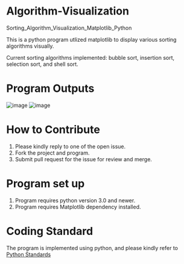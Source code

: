 # Algorithm-Visualization
Sorting_Algorithm_Visualization_Matplotlib_Python

This is a python program utlized matplotlib to display various sorting algorithms visually. 

Current sorting algorithms implemented: bubble sort, insertion sort, selection sort, and shell sort.

# Program Outputs
![image](https://user-images.githubusercontent.com/60247861/143500148-5f2a634a-5132-42e8-975b-1cb742bf59af.png)
![image](https://user-images.githubusercontent.com/60247861/143500299-61c17b72-b7f5-47c1-bf18-fca9544561ef.png)

# How to Contribute
1. Please kindly reply to one of the open issue.
2. Fork the project and program. 
3. Submit pull request for the issue for review and merge. 

# Program set up
1. Program requires python version 3.0 and newer. 
2. Program requires Matplotlib dependency installed.

# Coding Standard
The program is implemented using python, and please kindly refer to [Python Standards](https://www.python.org/dev/peps/pep-0008/)
